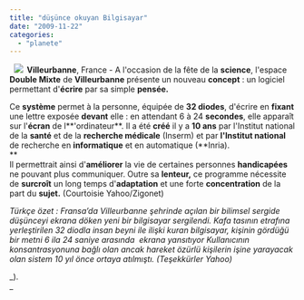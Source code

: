 ```yaml
---
title: "düşünce okuyan Bilgisayar"
date: "2009-11-22"
categories: 
  - "planete"
---
```


  **![](/uploads/image/Bilgisaya.jpg)  Villeurbanne**, France - A l'occasion de la fête de la **science**, l'espace **Double Mixte** de **Villeurbanne** présente un nouveau **concept** : un logiciel permettant d'**écrire** par sa simple **pensée.**

Ce **système** permet à la personne, équipée de **32 diodes**, d'écrire en **fixant** une lettre exposée **devant** elle : en attendant 6 à 24 **secondes**, elle apparaît sur l'**écran** de l**'ordinateur**. Il a été **créé** il y a **10 ans** par l'Institut national de la **santé** et de la **recherche médicale** (Inserm) et par **l'Institut national** de recherche en **informatique** et en automatique (**Inria).  
**   
Il permettrait ainsi d'**améliorer** la vie de certaines personnes **handicapées** ne pouvant plus communiquer. Outre sa **lenteur,** ce programme nécessite de **surcroît** un long temps d'**adaptation** et une forte **concentration** de la part du **sujet.** (Courtoisie Yahoo/Zigonet)

_Türkçe özet : Fransa’da Villeurbanne şehrinde açılan bir bilimsel sergide düşünceyi ekrana döken yeni bir bilgisayar sergilendi. Kafa tasının etrafına yerleştirilen 32 diodla insan beyni ile ilişki kuran bilgisayar, kişinin gördüğü bir metni 6 ila 24 saniye arasında  ekrana yansıtıyor Kullanıcının  konsantrasyonuna bağlı olan ancak hareket özürlü kişilerin işine yarayacak olan sistem 10 yıl önce ortaya atılmıştı. (Teşekkürler Yahoo)_

_).  
_
